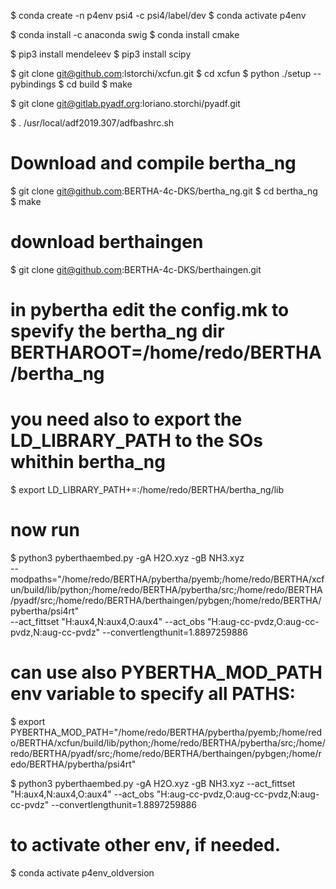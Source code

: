 $ conda create -n p4env psi4 -c psi4/label/dev
$ conda activate p4env

$ conda install -c anaconda swig
$ conda install cmake

$ pip3 install mendeleev
$ pip3 install scipy

$ git clone git@github.com:lstorchi/xcfun.git
$ cd xcfun
$ python ./setup --pybindings 
$ cd build
$ make

$ git clone git@gitlab.pyadf.org:loriano.storchi/pyadf.git

$ . /usr/local/adf2019.307/adfbashrc.sh 

# Download and compile bertha_ng

$ git clone git@github.com:BERTHA-4c-DKS/bertha_ng.git
$ cd bertha_ng 
$ make 

# download berthaingen

$ git clone git@github.com:BERTHA-4c-DKS/berthaingen.git

# in pybertha edit the config.mk to spevify the bertha_ng dir BERTHAROOT=/home/redo/BERTHA/bertha_ng
# you need also to export the LD_LIBRARY_PATH to the SOs whithin bertha_ng

$ export LD_LIBRARY_PATH+=:/home/redo/BERTHA/bertha_ng/lib

# now run

$ python3 pyberthaembed.py -gA H2O.xyz -gB NH3.xyz  \
  --modpaths="/home/redo/BERTHA/pybertha/pyemb;/home/redo/BERTHA/xcfun/build/lib/python;/home/redo/BERTHA/pybertha/src;/home/redo/BERTHA/pyadf/src;/home/redo/BERTHA/berthaingen/pybgen;/home/redo/BERTHA/pybertha/psi4rt" \
  --act_fittset "H:aux4,N:aux4,O:aux4" --act_obs "H:aug-cc-pvdz,O:aug-cc-pvdz,N:aug-cc-pvdz" --convertlengthunit=1.8897259886

# can use also PYBERTHA_MOD_PATH env variable to specify all PATHS:

$ export PYBERTHA_MOD_PATH="/home/redo/BERTHA/pybertha/pyemb;/home/redo/BERTHA/xcfun/build/lib/python;/home/redo/BERTHA/pybertha/src;/home/redo/BERTHA/pyadf/src;/home/redo/BERTHA/berthaingen/pybgen;/home/redo/BERTHA/pybertha/psi4rt"

$ python3 pyberthaembed.py -gA H2O.xyz -gB NH3.xyz --act_fittset "H:aux4,N:aux4,O:aux4" --act_obs "H:aug-cc-pvdz,O:aug-cc-pvdz,N:aug-cc-pvdz" --convertlengthunit=1.8897259886

# to activate other env, if needed.

$ conda activate p4env_oldversion



